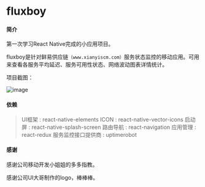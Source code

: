 # fluxboy

#### 简介
第一次学习React Native完成的小应用项目。

fluxboy是针对鲜易供应链`（www.xianyiscm.com）`服务状态监控的移动应用。可用来查看各服务平均延迟、服务可用性状态、网络波动图表详情统计。

项目截图：

![image](https://img-dragon-resume.oss-cn-beijing.aliyuncs.com/app-fluxboy.jpg)

#### 依赖
> UI框架 : react-native-elements
> ICON : react-native-vector-icons
> 启动屏 : react-native-splash-screen
> 路由导航 : react-navigation
> 应用管理 : react-redux
> 服务监控接口提供商 : uptimerobot

#### 感谢
感谢公司移动开发小姐姐的多多指教。

感谢公司UI大哥制作的logo，棒棒棒。